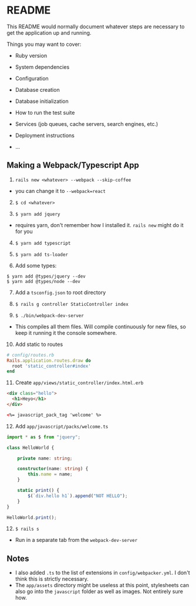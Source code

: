 # README

This README would normally document whatever steps are necessary to get the
application up and running.

Things you may want to cover:

* Ruby version

* System dependencies

* Configuration

* Database creation

* Database initialization

* How to run the test suite

* Services (job queues, cache servers, search engines, etc.)

* Deployment instructions

* ...

## Making a Webpack/Typescript App

1. `rails new <whatever> --webpack --skip-coffee`
 * you can change it to `--webpack=react`

2. `$ cd <whatever>`

3. `$ yarn add jquery`
 * requires yarn, don't remember how I installed it.  `rails new` might do it for you

4. `$ yarn add typescript`

5. `$ yarn add ts-loader`

6. Add some types:
```
$ yarn add @types/jquery --dev
$ yarn add @types/node --dev
```

7. Add a `tsconfig.json` to root directory

8. `$ rails g controller StaticController index`

9. `$ ./bin/webpack-dev-server`
 * This compiles all them files.  Will compile continuously for new files, so keep it running it the console somewhere.

10. Add static to routes

```ruby
# config/routes.rb
Rails.application.routes.draw do
  root 'static_controller#index'
end
```

11. Create `app/views/static_controller/index.html.erb`
```html
<div class="hello">
  <h1>Heyo</h1>
</div>

<%= javascript_pack_tag 'welcome' %>
```

12. Add `app/javascript/packs/welcome.ts`
```typescript
import * as $ from "jquery";

class HelloWorld {

    private name: string;

    constructor(name: string) {
        this.name = name;
    }

    static print() {
        $(`div.hello h1`).append("NOT HELLO");
    }
}

HelloWorld.print();
```

12. `$ rails s`
 * Run in a separate tab from the `webpack-dev-server`


## Notes
* I also added `.ts` to the list of extensions in `config/webpacker.yml`.  I don't think this is strictly necessary.
* The `app/assets` directory might be useless at this point, stylesheets can also go into the `javascript` folder as well as images.  Not entirely sure how.
